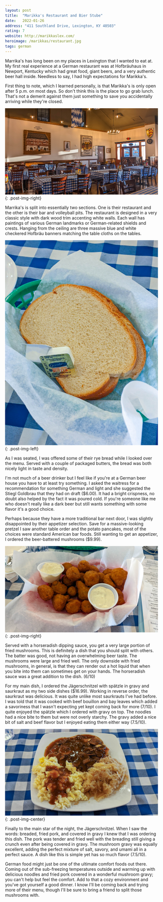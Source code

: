 ```yaml
---
layout: post
title:  "Marikka's Restaurant and Bier Stube"
date:   2022-01-26
address: "411 Southland Drive, Lexington, KY 40503"
rating: 7
website: http://marikkaslex.com/
heroimage: /marikkas/restaurant.jpg
tags: german
---
```


Marrika's has long been on my places in Lexington that I wanted to eat at. My first real experience at a German restaurant was at Hofbräuhaus in Newport, Kentucky which had great food, giant beers, and a very authentic beer hall inside. Needless to say, I had high expectations for Marikka's.

First thing to note, which I learned personally, is that Marikka's is only open after 5 p.m. on most days. So don't think this is the place to go grab lunch. That's not a demerit against them just something to save you accidentally arriving while they're closed.

![Marikkas Restaurant](/assets/img/marikkas/restaurant.jpg){: .post-img-right}

Marrika's is split into essentially two sections. One is their restaurant and the other is their bar and volleyball pits. The restaurant is designed in a very classic style with dark wood trim accenting white walls. Each wall has paintings of various German landmarks or German-related shields and crests. Hanging from the ceiling are three massive blue and white checkered Hofbräu banners matching the table cloths on the tables.

![Rye Bread](/assets/img/marikkas/ryebread.jpg){: .post-img-left}

As I was seated, I was offered some of their rye bread while I looked over the menu. Served with a couple of packaged butters, the bread was both nicely light in taste and density.

I'm not much of a beer drinker but I feel like if you're at a German beer house you have to at least try something. I asked the waitress for a recommendation for something German and light and she suggested the Stiegl Goldbrau that they had on draft ($6.00). It had a bright crispness, no doubt also helped by the fact it was poured cold. If you're someone like me who doesn't really like a dark beer but still wants something with some flavor it's a good choice.

Perhaps because they have a more traditional bar next door, I was slightly disappointed by their appetizer selection. Save for a massive-looking pretzel I saw another table order and the potato pancakes, most of the choices were standard American bar foods. Still wanting to get an appetizer, I ordered the beer-battered mushrooms ($9.99).

![Fried Mushrooms](/assets/img/marikkas/friedmushrooms.jpg){: .post-img-right}

Served with a horseradish dipping sauce, you get a very large portion of fried mushrooms. This is definitely a dish that you should split with others. The batter was good, not having an overwhelming beer taste. The mushrooms were large and fried well. The only downside with fried mushrooms, in general, is that they can render out a hot liquid that when you bite into them can sometimes get on your hands. The horseradish sauce was a great addition to the dish. (6/10)

For my main dish, I ordered the Jägerschnitzel with spätzle in gravy and saurkraut as my two side dishes ($16.99). Working in reverse order, the saurkraut was delicious. It was quite unlike most saurkrauts I've had before. I was told that it was cooked with beef bouillon and bay leaves which added a savoriness that I wasn't expecting yet kept coming back for more (7/10). I quite enjoyed the spätzle which I ordered with gravy on top. The noodles had a nice bite to them but were not overly starchy. The gravy added a nice bit of salt and beef flavor but I enjoyed eating them either way (7.5/10).

![Jägerschnitzel](/assets/img/marikkas/jagerschnitzel.jpg){: .post-img-center}

Finally to the main star of the night, the Jägerschnitzel. When I saw the words: breaded, fried pork, and covered in gravy I knew that I was ordering this dish. The pork was tender and fried well with the breading still giving a crunch even after being covered in gravy. The mushroom gravy was equally excellent, adding the perfect mixture of salt, savory, and umami all in a perfect sauce. A dish like this is simple yet has so much flavor (7.5/10).

German food might just be one of the ultimate comfort foods out there. Coming out of the sub-freezing temperatures outside and warming up with delicious noodles and fried pork covered in a wonderful mushroom gravy; you can't help but feel the comfort. Add to that a cozy environment and you've got yourself a good dinner. I know I'll be coming back and trying more of their menu, though I'll be sure to bring a friend to split those mushrooms with.
